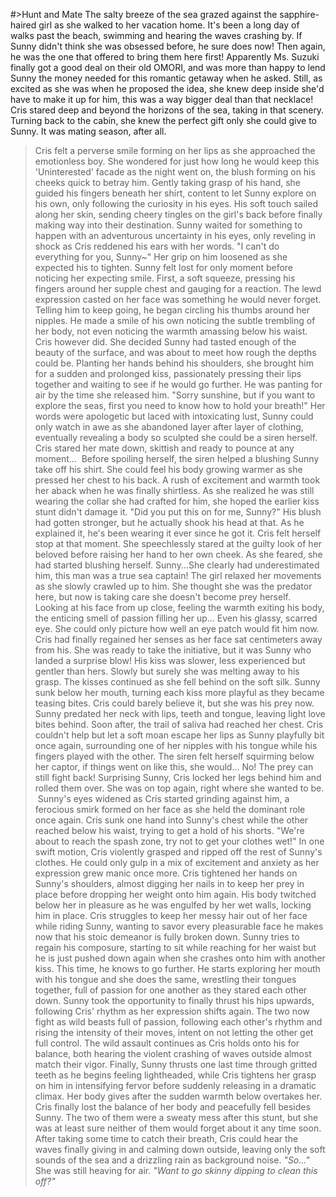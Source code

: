 #>Hunt and Mate
The salty breeze of the sea grazed against the sapphire-haired girl as she walked to her vacation home. It's been a long day of walks past the beach, swimming and hearing the waves crashing by. If Sunny didn't think she was obsessed before, he sure does now!
Then again, he was the one that offered to bring them here first! Apparently Ms. Suzuki finally got a good deal on their old OMORI, and was more than happy to lend Sunny the money needed for this romantic getaway when he asked. Still, as excited as she was when he proposed the idea, she knew deep inside she'd have to make it up for him, this was a way bigger deal than that necklace!
​
Cris stared deep and beyond the horizons of the sea, taking in that scenery. Turning back to the cabin, she knew the perfect gift only she could give to Sunny.
It was mating season, after all.
>Cris felt a perverse smile forming on her lips as she approached the emotionless boy. She wondered for just how long he would keep this 'Uninterested' facade as the night went on, the blush forming on his cheeks quick to betray him.
>Gently taking grasp of his hand, she guided his fingers beneath her shirt, content to let Sunny explore on his own, only following the curiosity in his eyes.
>His soft touch sailed along her skin, sending cheery tingles on the girl's back before finally making way into their destination.
>Sunny waited for something to happen with an adventurous uncertainty in his eyes, only reveling in shock as Cris reddened his ears with her words.
>"I can't do everything for you, Sunny~"
>Her grip on him loosened as she expected his to tighten. Sunny felt lost for only moment before noticing her expecting smile.
>First, a soft squeeze, pressing his fingers around her supple chest and gauging for a reaction. The lewd expression casted on her face was something he would never forget.
>Telling him to keep going, he began circling his thumbs around her nipples. He made a smile of his own noticing the subtle trembling of her body, not even noticing the warmth amassing below his waist.
>Cris however did. She decided Sunny had tasted enough of the beauty of the surface, and was about to meet how rough the depths could be.
>Planting her hands behind his shoulders, she brought him for a sudden and prolonged kiss, passionately pressing their lips together and waiting to see if he would go further. He was panting for air by the time she released him.
>"Sorry sunshine, but if you want to explore the seas, first you need to know how to hold your breath!"
>Her words were apologetic but laced with intoxicating lust, Sunny could only watch in awe as she abandoned layer after layer of clothing, eventually revealing a body so sculpted she could be a siren herself.
>Cris stared her mate down, skittish and ready to pounce at any moment...
​
>Before spoiling herself, the siren helped a blushing Sunny take off his shirt. She could feel his body growing warmer as she pressed her chest to his back.
>A rush of excitement and warmth took her aback when he was finally shirtless. As she realized he was still wearing the collar she had crafted for him, she hoped the earlier kiss stunt didn't damage it.
>"Did you put this on for me, Sunny?"
>His blush had gotten stronger, but he actually shook his head at that. As he explained it, he's been wearing it ever since he got it.
>Cris felt herself stop at that moment. She speechlessly stared at the guilty look of her beloved before raising her hand to her own cheek. As she feared, she had started blushing herself.
>Sunny...She clearly had underestimated him, this man was a true sea captain!
>The girl relaxed her movements as she slowly crawled up to him. She thought she was the predator here, but now is taking care she doesn't become prey herself.
>Looking at his face from up close, feeling the warmth exiting his body, the enticing smell of passion filling her up...
>Even his glassy, scarred eye. She could only picture how well an eye patch would fit him now.
>Cris had finally regained her senses as her face sat centimeters away from his. She was ready to take the initiative, but it was Sunny who landed a surprise blow!
>His kiss was slower, less experienced but gentler than hers. Slowly but surely she was melting away to his grasp.
>The kisses continued as she fell behind on the soft silk. Sunny sunk below her mouth, turning each kiss more playful as they became teasing bites.
>Cris could barely believe it, but she was his prey now. Sunny predated her neck with lips, teeth and tongue, leaving light love bites behind.
>Soon after, the trail of saliva had reached her chest. Cris couldn't help but let a soft moan escape her lips as Sunny playfully bit once again, surrounding one of her nipples with his tongue while his fingers played with the other.
>The siren felt herself squirming below her captor, if things went on like this, she would...
>No! The prey can still fight back! Surprising Sunny, Cris locked her legs behind him and rolled them over. She was on top again, right where she wanted to be.
​
>Sunny's eyes widened as Cris started grinding against him, a ferocious smirk formed on her face as she held the dominant role once again.
>Cris sunk one hand into Sunny's chest while the other reached below his waist, trying to get a hold of his shorts.
>"We're about to reach the spash zone, try not to get your clothes wet!"
>In one swift motion, Cris violently grasped and ripped off the rest of Sunny's clothes. He could only gulp in a mix of excitement and anxiety as her expression grew manic once more.
>Cris tightened her hands on Sunny's shoulders, almost digging her nails in to keep her prey in place before dropping her weight onto him again. His body twitched below her in pleasure as he was engulfed by her wet walls, locking him in place.
>Cris struggles to keep her messy hair out of her face while riding Sunny, wanting to savor every pleasurable face he makes now that his stoic demeanor is fully broken down. Sunny tries to regain his composure, starting to sit while reaching for her waist but he is just pushed down again when she crashes onto him with another kiss.
>This time, he knows to go further. He starts exploring her mouth with his tongue and she does the same, wrestling their tongues together, full of passion for one another as they stared each other down. Sunny took the opportunity to finally thrust his hips upwards, following Cris' rhythm as her expression shifts again.
>The two now fight as wild beasts full of passion, following each other's rhythm and rising the intensity of their moves, intent on not letting the other get full control. The wild assault continues as Cris holds onto his for balance, both hearing the violent crashing of waves outside almost match their vigor.
>Finally, Sunny thrusts one last time through gritted teeth as he begins feeling lightheaded, while Cris tightens her grasp on him in intensifying fervor before suddenly releasing in a dramatic climax. Her body gives after the sudden warmth below overtakes her.
​
>Cris finally lost the balance of her body and peacefully fell besides Sunny. The two of them were a sweaty mess after this stunt, but she was at least sure neither of them would forget about it any time soon.
>After taking some time to catch their breath, Cris could hear the waves finally giving in and calming down outside, leaving only the soft sounds of the sea and a drizzling rain as background noise.
>_"So..."_ She was still heaving for air. _"Want to go skinny dipping to clean this off?"_